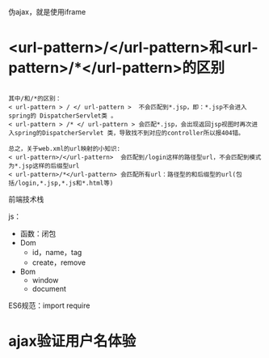伪ajax，就是使用iframe



# \<url-pattern>/\</url-pattern>和\<url-pattern>/*\</url-pattern>的区别

```

其中/和/*的区别：
< url-pattern > / </ url-pattern >  不会匹配到*.jsp，即：*.jsp不会进入spring的 DispatcherServlet类 。
< url-pattern > /* </ url-pattern > 会匹配*.jsp，会出现返回jsp视图时再次进入spring的DispatcherServlet 类，导致找不到对应的controller所以报404错。

总之，关于web.xml的url映射的小知识:
< url-pattern>/</url-pattern>  会匹配到/login这样的路径型url，不会匹配到模式为*.jsp这样的后缀型url
< url-pattern>/*</url-pattern> 会匹配所有url：路径型的和后缀型的url(包括/login,*.jsp,*.js和*.html等)

```



前端技术栈

js：

- 函数：闭包
- Dom
  - id，name，tag
  - create，remove
- Bom
  - window
  - document



ES6规范：import require





# ajax验证用户名体验


